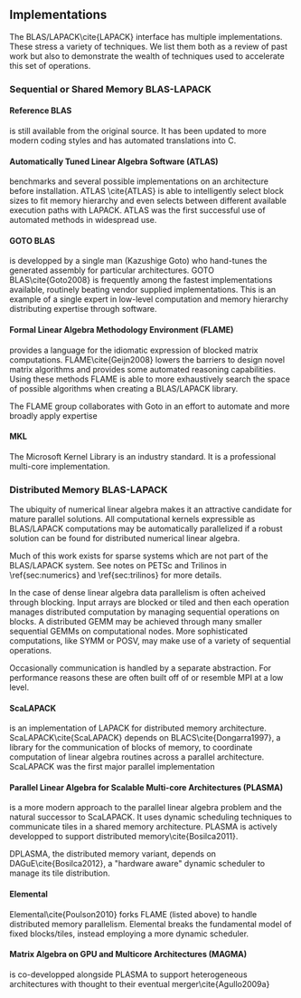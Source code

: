 
## Implementations

The BLAS/LAPACK\cite{LAPACK} interface has multiple implementations.  These stress a variety of techniques.  We list them both as a review of past work but also to demonstrate the wealth of techniques used to accelerate this set of operations.

### Sequential or Shared Memory BLAS-LAPACK

#### Reference BLAS

is still available from the original source.  It has been updated to more modern coding styles and has automated translations into C.


#### Automatically Tuned Linear Algebra Software (ATLAS)

benchmarks and several possible implementations on an architecture before installation.  ATLAS \cite{ATLAS} is able to intelligently select block sizes to fit memory hierarchy and even selects between different available execution paths with LAPACK.  ATLAS was the first successful use of automated methods in widespread use.


#### GOTO BLAS

is developped by a single man (Kazushige Goto) who hand-tunes the generated assembly for particular architectures.  GOTO BLAS\cite{Goto2008} is frequently among the fastest implementations available, routinely beating vendor supplied implementations.  This is an example of a single expert in low-level computation and memory hierarchy distributing expertise through software.


#### Formal Linear Algebra Methodology Environment (FLAME) 

provides a language for the idiomatic expression of blocked matrix computations.  FLAME\cite{Geijn2008} lowers the barriers to design novel matrix algorithms and provides some automated reasoning capabilities.  Using these methods FLAME is able to more exhaustively search the space of possible algorithms when creating a BLAS/LAPACK library.   

The FLAME group collaborates with Goto in an effort to automate and more broadly apply expertise


#### MKL

The Microsoft Kernel Library is an industry standard.  It is a professional multi-core implementation.


### Distributed Memory BLAS-LAPACK

The ubiquity of numerical linear algebra makes it an attractive candidate for mature parallel solutions.  All computational kernels expressible as BLAS/LAPACK computations may be automatically parallelized if a robust solution can be found for distributed numerical linear algebra.

Much of this work exists for sparse systems which are not part of the BLAS/LAPACK system.  See notes on PETSc and Trilinos in \ref{sec:numerics} and \ref{sec:trilinos} for more details.

In the case of dense linear algebra data parallelism is often acheived through blocking.  Input arrays are blocked or tiled and then each operation manages distributed computation by managing sequential operations on blocks.  A distributed GEMM may be achieved through many smaller sequential GEMMs on computational nodes.  More sophisticated computations, like SYMM or POSV, may make use of a variety of sequential operations.

Occasionally communication is handled by a separate abstraction.  For performance reasons these are often built off of or resemble MPI at a low level.


#### ScaLAPACK

is an implementation of LAPACK for distributed memory architecture.  ScaLAPACK\cite{ScaLAPACK} depends on BLACS\cite{Dongarra1997}, a library for the communication of blocks of memory, to coordinate computation of linear algebra routines across a parallel architecture.  ScaLAPACK was the first major parallel implementation

#### Parallel Linear Algebra for Scalable Multi-core Architectures (PLASMA)

is a more modern approach to the parallel linear algebra problem and the natural successor to ScaLAPACK.  It uses dynamic scheduling techniques to communicate tiles in a shared memory architecture.  PLASMA is actively developped to support distributed memory\cite{Bosilca2011}.

DPLASMA, the distributed memory variant, depends on DAGuE\cite{Bosilca2012}, a "hardware aware" dynamic scheduler to manage its tile distribution. 

#### Elemental

Elemental\cite{Poulson2010} forks FLAME (listed above) to handle distributed memory parallelism.  Elemental breaks the fundamental model of fixed blocks/tiles, instead employing a more dynamic scheduler.


#### Matrix Algebra on GPU and Multicore Architectures (MAGMA)

is co-developped alongside PLASMA to support heterogeneous architectures with thought to their eventual merger\cite{Agullo2009a}
